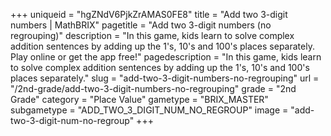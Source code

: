 +++
uniqueid = "hgZNdV6PjkZrAMAS0FE8"
title = "Add two 3-digit numbers | MathBRIX"
pagetitle = "Add two 3-digit numbers (no regrouping)"
description = "In this game, kids learn to solve complex addition sentences by adding up the 1's, 10's and 100's places separately. Play online or get the app free!"
pagedescription = "In this game, kids learn to solve complex addition sentences by adding up the 1's, 10's and 100's places separately."
slug = "add-two-3-digit-numbers-no-regrouping"
url = "/2nd-grade/add-two-3-digit-numbers-no-regrouping"
grade = "2nd Grade"
category = "Place Value"
gametype = "BRIX_MASTER"
subgametype = "ADD_TWO_3_DIGIT_NUM_NO_REGROUP"
image = "add-two-3-digit-num-no-regroup"
+++